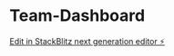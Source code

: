 # Team-Dashboard

[Edit in StackBlitz next generation editor ⚡️](https://stackblitz.com/~/github.com/mohammedsalah99/Team-Dashboard)